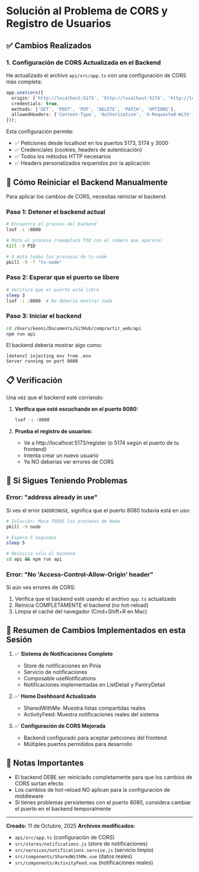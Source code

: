 # Solución al Problema de CORS y Registro de Usuarios

## ✅ Cambios Realizados

### 1. Configuración de CORS Actualizada en el Backend

He actualizado el archivo `api/src/app.ts` con una configuración de CORS más completa:

```typescript
app.use(cors({
  origin: ['http://localhost:5173', 'http://localhost:5174', 'http://localhost:3000'],
  credentials: true,
  methods: ['GET', 'POST', 'PUT', 'DELETE', 'PATCH', 'OPTIONS'],
  allowedHeaders: ['Content-Type', 'Authorization', 'X-Requested-With']
}));
```

Esta configuración permite:
- ✅ Peticiones desde localhost en los puertos 5173, 5174 y 3000
- ✅ Credenciales (cookies, headers de autenticación)
- ✅ Todos los métodos HTTP necesarios
- ✅ Headers personalizados requeridos por la aplicación

## 🔧 Cómo Reiniciar el Backend Manualmente

Para aplicar los cambios de CORS, necesitas reiniciar el backend:

### Paso 1: Detener el backend actual
```bash
# Encuentra el proceso del backend
lsof -i :8080

# Mata el proceso (reemplaza PID con el número que aparece)
kill -9 PID

# O mata todos los procesos de ts-node
pkill -9 -f "ts-node"
```

### Paso 2: Esperar que el puerto se libere
```bash
# Verifica que el puerto esté libre
sleep 3
lsof -i :8080  # No debería mostrar nada
```

### Paso 3: Iniciar el backend
```bash
cd /Users/keoni/Documents/GitHub/comprartir_web/api
npm run api
```

El backend debería mostrar algo como:
```
[dotenv] injecting env from .env
Server running on port 8080
```

## 📋 Verificación

Una vez que el backend esté corriendo:

1. **Verifica que esté escuchando en el puerto 8080:**
   ```bash
   lsof -i :8080
   ```

2. **Prueba el registro de usuarios:**
   - Ve a http://localhost:5173/register (o 5174 según el puerto de tu frontend)
   - Intenta crear un nuevo usuario
   - Ya NO deberías ver errores de CORS

## 🐛 Si Sigues Teniendo Problemas

### Error: "address already in use"
Si ves el error `EADDRINUSE`, significa que el puerto 8080 todavía está en uso:
```bash
# Solución: Mata TODOS los procesos de Node
pkill -9 node

# Espera 5 segundos
sleep 5

# Reinicia solo el backend
cd api && npm run api
```

### Error: "No 'Access-Control-Allow-Origin' header"
Si aún ves errores de CORS:
1. Verifica que el backend esté usando el archivo `app.ts` actualizado
2. Reinicia COMPLETAMENTE el backend (no hot-reload)
3. Limpia el caché del navegador (Cmd+Shift+R en Mac)

## 🎯 Resumen de Cambios Implementados en esta Sesión

1. ✅ **Sistema de Notificaciones Completo**
   - Store de notificaciones en Pinia
   - Servicio de notificaciones
   - Composable useNotifications
   - Notificaciones implementadas en ListDetail y PantryDetail

2. ✅ **Home Dashboard Actualizado**
   - SharedWithMe: Muestra listas compartidas reales
   - ActivityFeed: Muestra notificaciones reales del sistema

3. ✅ **Configuración de CORS Mejorada**
   - Backend configurado para aceptar peticiones del frontend
   - Múltiples puertos permitidos para desarrollo

## 📝 Notas Importantes

- El backend DEBE ser reiniciado completamente para que los cambios de CORS surtan efecto
- Los cambios de hot-reload NO aplican para la configuración de middleware
- Si tienes problemas persistentes con el puerto 8080, considera cambiar el puerto en el backend temporalmente

---

**Creado:** 11 de Octubre, 2025
**Archivos modificados:** 
- `api/src/app.ts` (configuración de CORS)
- `src/stores/notifications.js` (store de notificaciones)
- `src/services/notifications.service.js` (servicio limpio)
- `src/components/SharedWithMe.vue` (datos reales)
- `src/components/ActivityFeed.vue` (notificaciones reales)

